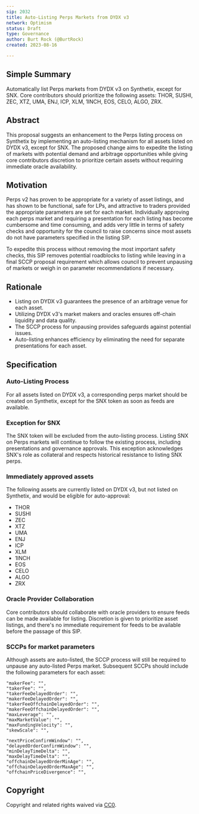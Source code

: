 ```yaml
---
sip: 2032
title: Auto-Listing Perps Markets from DYDX v3
network: Optimism
status: Draft
type: Governance
author: Burt Rock (@BurtRock)
created: 2023-08-16

---
```


## Simple Summary

Automatically list Perps markets from DYDX v3 on Synthetix, except for SNX. Core contributors should prioritize the following assets: THOR, SUSHI, ZEC, XTZ, UMA, ENJ, ICP, XLM, 1INCH, EOS, CELO, ALGO, ZRX.

## Abstract

This proposal suggests an enhancement to the Perps listing process on Synthetix by implementing an auto-listing mechanism for all assets listed on DYDX v3, except for SNX. The proposed change aims to expedite the listing of markets with potential demand and arbitrage opportunities while giving core contributors discretion to prioritize certain assets without requiring immediate oracle availability.

## Motivation

Perps v2 has proven to be appropriate for a variety of asset listings, and has shown to be functional, safe for LPs, and attractive to traders provided the appropriate parameters are set for each market. Individually approving each perps market and requiring a presentation for each listing has become cumbersome and time consuming, and adds very little in terms of safety checks and opportunity for the council to raise concerns since most assets do not have parameters specified in the listing SIP.

To expedite this process without removing the most important safety checks, this SIP removes potential roadblocks to listing while leaving in a final SCCP proposal requirement which allows council to prevent unpausing of markets or weigh in on parameter recommendations if necessary.

## Rationale

- Listing on DYDX v3 guarantees the presence of an arbitrage venue for each asset.
- Utilizing DYDX v3's market makers and oracles ensures off-chain liquidity and data quality.
- The SCCP process for unpausing provides safeguards against potential issues.
- Auto-listing enhances efficiency by eliminating the need for separate presentations for each asset.

## Specification

### Auto-Listing Process

For all assets listed on DYDX v3, a corresponding perps market should be created on Synthetix, except for the SNX token as soon as feeds are available.

### Exception for SNX

The SNX token will be excluded from the auto-listing process. Listing SNX on Perps markets will continue to follow the existing process, including presentations and governance approvals. This exception acknowledges SNX's role as collateral and respects historical resistance to listing SNX perps.

### Immediately approved assets

The following assets are currently listed on DYDX v3, but not listed on Synthetix, and would be eligible for auto-approval:

- THOR
- SUSHI
- ZEC
- XTZ
- UMA
- ENJ
- ICP
- XLM
- 1INCH
- EOS
- CELO
- ALGO
- ZRX

### Oracle Provider Collaboration

Core contributors should collaborate with oracle providers to ensure feeds can be made available for listing. Discretion is given to prioritize asset listings, and there's no immediate requirement for feeds to be available before the passage of this SIP. 

### SCCPs for market parameters

Although assets are auto-listed, the SCCP process will still be required to unpause any auto-listed Perps market. Subsequent SCCPs should include the following parameters for each asset:

    "makerFee": "",
    "takerFee": "",
    "takerFeeDelayedOrder": "",
    "makerFeeDelayedOrder": "",
    "takerFeeOffchainDelayedOrder": "",
    "makerFeeOffchainDelayedOrder": "",
    "maxLeverage": "",
    "maxMarketValue": "",
    "maxFundingVelocity": "",
    "skewScale": "",

    "nextPriceConfirmWindow": "",
    "delayedOrderConfirmWindow": "",
    "minDelayTimeDelta": "",
    "maxDelayTimeDelta": "",
    "offchainDelayedOrderMinAge": "",
    "offchainDelayedOrderMaxAge": "",
    "offchainPriceDivergence": "",


## Copyright

Copyright and related rights waived via [CC0](https://creativecommons.org/publicdomain/zero/1.0/).

